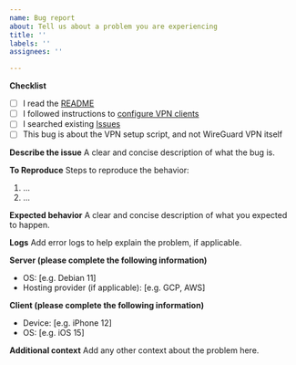 ```yaml
---
name: Bug report
about: Tell us about a problem you are experiencing
title: ''
labels: ''
assignees: ''

---
```


**Checklist**

- [ ] I read the [README](https://github.com/hwdsl2/wireguard-install/blob/master/README.md)
- [ ] I followed instructions to [configure VPN clients](https://github.com/hwdsl2/wireguard-install/blob/master/docs/clients.md)
- [ ] I searched existing [Issues](https://github.com/hwdsl2/wireguard-install/issues?q=is%3Aissue)
- [ ] This bug is about the VPN setup script, and not WireGuard VPN itself

**Describe the issue**
A clear and concise description of what the bug is.

**To Reproduce**
Steps to reproduce the behavior:

1. ...
2. ...

**Expected behavior**
A clear and concise description of what you expected to happen.

**Logs**
Add error logs to help explain the problem, if applicable.

**Server (please complete the following information)**
- OS: [e.g. Debian 11]
- Hosting provider (if applicable): [e.g. GCP, AWS]

**Client (please complete the following information)**
- Device: [e.g. iPhone 12]
- OS: [e.g. iOS 15]

**Additional context**
Add any other context about the problem here.
